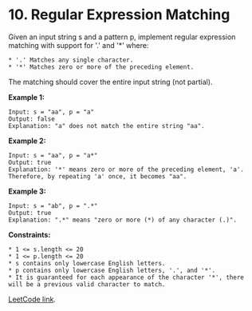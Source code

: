 # 10. Regular Expression Matching

Given an input string s and a pattern p, implement regular expression matching with support for '.' and '*' where:

    * '.' Matches any single character.​​​​
    * '*' Matches zero or more of the preceding element.

The matching should cover the entire input string (not partial).

**Example 1:**

	Input: s = "aa", p = "a"
	Output: false
	Explanation: "a" does not match the entire string "aa".

**Example 2:**

	Input: s = "aa", p = "a*"
	Output: true
	Explanation: '*' means zero or more of the preceding element, 'a'. Therefore, by repeating 'a' once, it becomes "aa".	

**Example 3:**

	Input: s = "ab", p = ".*"
	Output: true
	Explanation: ".*" means "zero or more (*) of any character (.)".


**Constraints:**

	* 1 <= s.length <= 20
    * 1 <= p.length <= 20
    * s contains only lowercase English letters.
    * p contains only lowercase English letters, '.', and '*'.
    * It is guaranteed for each appearance of the character '*', there will be a previous valid character to match.
	
[LeetCode link](https://leetcode.com/problems/regular-expression-matching/description/).
